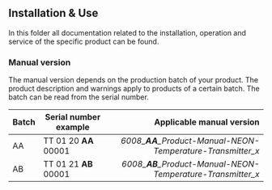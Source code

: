 ## Installation & Use

In this folder all documentation related to the installation, operation and service of the specific product can be found.

### Manual version
 
The manual version depends on the production batch of your product. The product description and warnings apply to products of a certain batch. The batch can be read from the serial number. 
 
| Batch  | Serial number example  | Applicable manual version |
|---|---|---:|
| AA  | TT 01 20 **AA** 00001 | *6008_**AA**_Product-Manual-NEON-Temperature-Transmitter_x* |
| AB  | TT 01 21 **AB** 00001 | *6008_**AB**_Product-Manual-NEON-Temperature-Transmitter_x* |